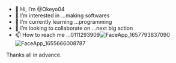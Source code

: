 - 👋 Hi, I’m @Okeyo04
- 👀 I’m interested in ...making softwares
- 🌱 I’m currently learning ...programming 
- 💞️ I’m looking to collaborate on ...next big action 
- 📫 How to reach me ...0111293909![FaceApp_1657793837090](https://user-images.githubusercontent.com/109481321/179420891-c11f3014-6faa-4ed5-8dfc-f884966582f0.jpg)
![FaceApp_1655666008787](https://user-images.githubusercontent.com/109481321/179420900-efcb7a2d-e94f-4dec-9875-2eee6cc99aa6.jpg)


<!---
Okeyo04/Okeyo04 is a ✨ special ✨ repository because its `README.md` (this file) appears on your GitHub profile.
You can click the Preview link to take a look at your changes.
--->
Thanks all in advance. 

